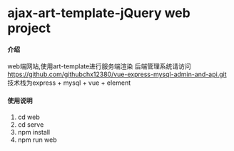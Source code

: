 # ajax-art-template-jQuery web project

#### 介绍
web端网站,使用art-template进行服务端渲染 
后端管理系统请访问 https://github.com/githubchx12380/vue-express-mysql-admin-and-api.git 
技术栈为express + mysql + vue + element



#### 使用说明

1.  cd web
2.  cd serve
3.  npm install
4.  npm run web

